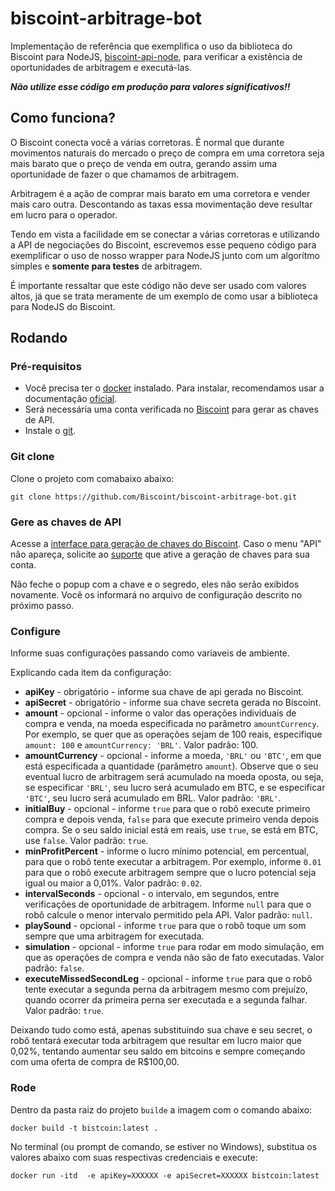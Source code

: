 # biscoint-arbitrage-bot

Implementação de referência que exemplifica o uso da biblioteca do Biscoint para NodeJS, [biscoint-api-node](https://github.com/Biscoint/biscoint-api-node), para verificar a existência de oportunidades de arbitragem e executá-las.

_**Não utilize esse código em produção para valores significativos!!**_

## Como funciona?

O Biscoint conecta você a várias corretoras. É normal que durante movimentos naturais do mercado o preço de compra em uma corretora seja mais barato que o preço de venda em outra, gerando assim uma oportunidade de fazer o que chamamos de arbitragem.

Arbitragem é a ação de comprar mais barato em uma corretora e vender mais caro outra. Descontando as taxas essa movimentação deve resultar em lucro para o operador.

Tendo em vista a facilidade em se conectar a várias corretoras e utilizando a API de negociações do Biscoint, escrevemos esse pequeno código para exemplificar o uso de nosso wrapper para NodeJS junto com um algorítmo simples e **somente para testes** de arbitragem.

É importante ressaltar que este código não deve ser usado com valores altos, já que se trata meramente de um exemplo de como usar a biblioteca para NodeJS do Biscoint.

## Rodando

### Pré-requisitos
* Você precisa ter o [docker](https://docs.docker.com/) instalado. Para instalar, recomendamos usar a documentação [oficial](https://docs.docker.com/engine/install/ubuntu/).
* Será necessária uma conta verificada no [Biscoint](https://biscoint.io/quick-register) para gerar as chaves de API.
* Instale o [git](https://git-scm.com/book/en/v2/Getting-Started-Installing-Git).

### Git clone

Clone o projeto com comabaixo abaixo:

`git clone https://github.com/Biscoint/biscoint-arbitrage-bot.git`

### Gere as chaves de API

Acesse a [interface para geração de chaves do Biscoint](https://biscoint.io/dashboard/API). Caso o menu "API" não apareça, solicite ao [suporte](https://biscoint.io/support) que ative a geração de chaves para sua conta.

Não feche o popup com a chave e o segredo, eles não serão exibidos novamente. Você os informará no arquivo de configuração descrito no próximo passo.

### Configure

Informe suas configurações passando como variaveis de ambiente.

Explicando cada item da configuração:

- **apiKey** - obrigatório - informe sua chave de api gerada no Biscoint.
- **apiSecret** - obrigatório - informe sua chave secreta gerada no Biscoint.
- **amount** - opcional - informe o valor das operações individuais de compra e venda, na moeda especificada no parâmetro `amountCurrency`.
 Por exemplo, se quer que as operações sejam de 100 reais, especifique `amount: 100` e `amountCurrency: 'BRL'`.
 Valor padrão: 100.
- **amountCurrency** - opcional - informe a moeda, `'BRL'` ou `'BTC'`, em que está especificada a quantidade (parâmetro `amount`).
Observe que o seu eventual lucro de arbitragem será acumulado na moeda oposta, ou seja, se especificar `'BRL'`, seu lucro
será acumulado em BTC, e se especificar `'BTC'`, seu lucro será acumulado em BRL.
Valor padrão: `'BRL'`. 
- **initialBuy** - opcional - informe `true` para que o robô execute primeiro compra e depois venda, `false` para que execute
primeiro venda depois compra. Se o seu saldo inicial está em reais, use `true`, se está em BTC, use `false`.
Valor padrão: `true`.
- **minProfitPercent** - informe o lucro mínimo potencial, em percentual, para que o robô tente executar a arbitragem.
Por exemplo, informe `0.01` para que o robô execute arbitragem sempre que o lucro potencial seja igual ou maior a 0,01%.
Valor padrão: `0.02`.
- **intervalSeconds** - opcional - o intervalo, em segundos, entre verificações de oportunidade de arbitragem.
Informe `null` para que o robô calcule o menor intervalo permitido pela API.
Valor padrão: `null`. 
- **playSound** - opcional - informe `true` para que o robô toque um som sempre que uma arbitragem for executada.
- **simulation** - opcional - informe `true` para rodar em modo simulação, em que as operações de compra e venda não são de fato executadas.
Valor padrão: `false`.
- **executeMissedSecondLeg** - opcional - informe `true` para que o robô tente executar a segunda perna da arbitragem
mesmo com prejuízo, quando ocorrer da primeira perna ser executada e a segunda falhar. Valor padrão: `true`.

Deixando tudo como está, apenas substituindo sua chave e seu secret, o robô tentará executar toda arbitragem que resultar
em lucro maior que 0,02%, tentando aumentar seu saldo em bitcoins e sempre começando com uma oferta de compra de R$100,00.

### Rode

Dentro da pasta raiz do projeto `builde` a imagem com o comando abaixo:

`docker build -t bistcoin:latest .`

No terminal (ou prompt de comando, se estiver no Windows), substitua os valores abaixo com suas respectivas credenciais e execute:

`docker run -itd  -e apiKey=XXXXXX -e apiSecret=XXXXXX bistcoin:latest`
